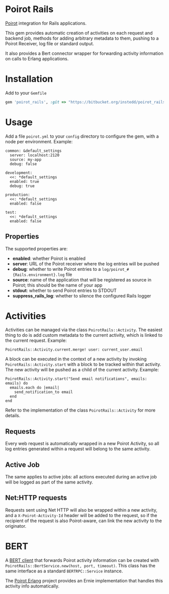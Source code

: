 # Poirot Rails

[Poirot](http://instedd.github.io/poirot/) integration for Rails applications.

This gem provides automatic creation of activities on each request and backend job, methods for adding arbitrary metadata to them, pushing to a Poirot Receiver, log file or standard output.

It also provides a Bert connector wrapper for forwarding activity information on calls to Erlang applications.

# Installation

Add to your `Gemfile`
```ruby
gem 'poirot_rails', :git => "https://bitbucket.org/instedd/poirot_rails", :branch => 'master'
```

# Usage

Add a file `poirot.yml` to your `config` directory to configure the gem, with a node per environment. Example:
```
common: &default_settings
  server: localhost:2120
  source: my-app
  debug: false

development:
  <<: *default_settings
  enabled: true
  debug: true

production:
  <<: *default_settings
  enabled: false

test:
  <<: *default_settings
  enabled: false
```

## Properties

The supported properties are:

* **enabled**: whether Poirot is enabled
* **server**: URL of the Poirot receiver where the log entries will be pushed
* **debug**: whether to write Poirot entries to a `log/poirot_#{Rails.environment}.log` file
* **source**: name of the application that will be registered as source in Poirot; this should be the name of your app
* **stdout**: whether to send Poirot entries to STDOUT
* **suppress_rails_log**: whether to silence the configured Rails logger

# Activities

Activities can be managed via the class `PoirotRails::Activity`. The easiest thing to do is add custom metadata to the current activity, which is linked to the current request. Example:
```
PoirotRails::Activity.current.merge! user: current_user.email
```

A block can be executed in the context of a new activity by invoking `PoirotRails::Activity.start` with a block to be tracked within that activity. The new activity will be pushed as a child of the current activity. Example:
```
PoirotRails::Activity.start("Send email notifications", emails: emails) do
  emails.each do |email|
    send_notification_to email
  end
end
```

Refer to the implementation of the class `PoirotRails::Activity` for more details.

## Requests

Every web request is automatically wrapped in a new Poirot Activity, so all log entries generated within a request will belong to the same activity.

## Active Job

The same applies to active jobs: all actions executed during an active job will be logged as part of the same activity.

## Net:HTTP requests

Requests sent using Net HTTP will also be wrapped within a new activity, and a `X-Poirot-Activity-Id` header will be added to the request, so if the recipient of the request is also Poirot-aware, can link the new activity to the originator.

# BERT

A [BERT client](https://github.com/mojombo/bertrpc) that forwards Poirot activity information can be created with `PoirotRails::BertService.new(host, port, timeout)`. This class has the same interface as a standard `BERTRPC::Service` instance.

The [Poirot Erlang](http://github.com/instedd/poirot_erlang) project provides an Ernie implementation that handles this activity info automatically.

